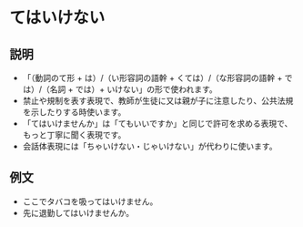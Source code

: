 # てはいけない

## 説明

- 「（動詞のて形 + は）/（い形容詞の語幹 + くては）/（な形容詞の語幹 + では）/（名詞 + では）+ いけない」の形で使われます。
- 禁止や規制を表す表現で、教師が生徒に又は親が子に注意したり、公共法規を示したりする時使います。
- 「てはいけませんか」は「てもいいですか」と同じで許可を求める表現で、もっと丁寧に聞く表現です。
- 会話体表現には「ちゃいけない・じゃいけない」が代わりに使います。

## 例文

- ここでタバコを吸ってはいけません。
- 先に退勤してはいけませんか。